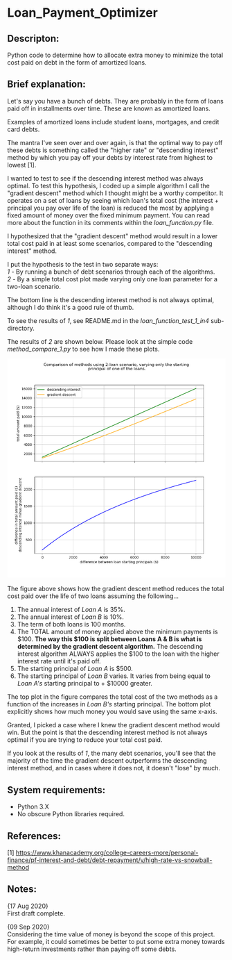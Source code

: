 # Loan_Payment_Optimizer

## Descripton:
Python code to determine how to allocate extra money to minimize the total cost paid on debt in the form of amortized loans.

## Brief explanation:

Let's say you have a bunch of debts. They are probably in the form of loans paid off
in installments over time. These are known as amortized loans.

Examples of amortized loans include student loans, mortgages, 
and credit card debts.

The mantra I've seen over and over again, is that the optimal way to pay
off these debts is something called the "higher rate" or "descending interest" 
method by which you pay off your debts by interest rate from highest to
lowest [1].

I wanted to test to see if the descending interest method was always optimal.
To test this hypothesis, I coded up a simple algorithm I call the "gradient
descent" method which I thought might be a worthy competitor. It operates on a 
set of loans by seeing which loan's total cost (the interest + principal you pay over life of the loan) is
reduced the most by applying a fixed amount of money over the fixed
minimum payment. You can read more about the function in its comments
within the _loan_function.py_ file.

I hypothesized that the "gradient descent" method would result in a lower total cost
paid in at least some scenarios, compared to the "descending interest" method.

I put the hypothesis to the test in two separate ways:  
_1_ - By running a bunch of debt scenarios through each of the algorithms.  
_2_ - By a simple total cost plot made varying only one loan parameter for a two-loan scenario.

The bottom line is the descending interest method is not always optimal,
although I do think it's a good rule of thumb.

To see the results of _1_, see README.md in the _loan_function_test_1_in4_
sub-directory.

The results of _2_ are shown below. Please look at the simple code
_method_compare_1.py_ to see how I made these plots.

![Method Compare](method_compare_1.png)

The figure above shows how the gradient descent method reduces the total cost 
paid over the life of two loans assuming the following...  
1. The annual interest of _Loan A_ is 35%.
2. The annual interest of _Loan B_ is 10%.
3. The term of both loans is 100 months.
4. The TOTAL amount of money applied above the minimum payments is $100. **The way this $100 is split between Loans A & B is what is determined by the gradient descent algorithm.** The descending interest algorithm ALWAYS applies the $100 to the loan with the higher interest rate until it's paid off.
5. The starting principal of _Loan A_ is $500.
6. The starting principal of _Loan B_ varies. It varies from being equal to _Loan A's_
starting principal to + $10000 greater.

The top plot in the figure compares the total cost of the two methods as a function
of the increases in _Loan B's_ starting principal. The bottom plot explicitly shows how much
money you would save using the same x-axis.

Granted, I picked a case where I knew the gradient descent method would win.
But the point is that the descending interest method is not always optimal
if you are trying to reduce your total cost paid.

If you look at the results of _1_, the many debt scenarios, you'll see that
the majority of the time the gradient descent outperforms the descending interest
method, and in cases where it does not, it doesn't "lose" by much.

## System requirements:
- Python 3.X
- No obscure Python libraries required. 

## References:
[1] https://www.khanacademy.org/college-careers-more/personal-finance/pf-interest-and-debt/debt-repayment/v/high-rate-vs-snowball-method

## Notes:

{17 Aug 2020}</br>
First draft complete.

{09 Sep 2020}</br>
Considering the time value of money is beyond the scope of this project. For example, it could sometimes be better to
put some extra money towards high-return investments rather than paying off some debts.
